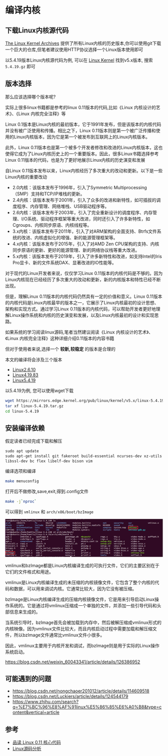
# 编译内核

## 下载Linux内核源代码

[The Linux Kernel Archives](https://www.kernel.org/) 提供了所有Linux内核的历史版本,你可以使用git下载一个巨大的仓库,但笔者建议使用HTTP协议选择一个Linux版本使用即可

以5.4.19版本Linux内核源代码为例, 可以在 [Linux Kernel](https://mirrors.edge.kernel.org/pub/linux/kernel/) 找到v5.x版本, 搜索`5.4.19.gz` 即可

## 版本选择

那么应该选择哪个版本呢?

实际上很多linux书籍都是参考的linux 0.11版本的代码,比如《Linux 内核设计的艺术》、《Linux 内核完全注释》等

Linux 0.1版本是Linux内核的最初版本，它于1991年发布，但是该版本的内核代码并没有被广泛使用和传播。相比之下，Linux 0.11版本则是第一个被广泛传播和使用的Linux内核版本，因为它是第一个被发布到互联网上的Linux内核版本。

此外，Linux 0.11版本也是第一个被多个开发者修改和改进的Linux内核版本，这也使得它成为了Linux内核历史上的一个重要版本。因此，很多Linux书籍选择参考Linux 0.11版本的代码，也是为了更好地展示Linux内核的历史演变和发展

自Linux 0.11版本发布以来，Linux内核经历了多次重大的改动和更新。以下是一些Linux内核的重要改动

- 2.0内核：该版本发布于1996年，引入了Symmetric Multiprocessing（SMP）支持和TCP/IP堆栈的更新。
- 2.4内核：该版本发布于2001年，引入了众多的改进和新特性，如可插拔的调度程序、内存管理、网络堆栈、USB驱动程序等。
- 2.6内核：该版本发布于2003年，引入了完全重新设计的调度程序、内存管理、I/O系统、驱动程序框架等重大改进，同时还引入了许多新特性，如Cgroups、内核同步原语、内核线程等。
- 3.x内核：该版本发布于2011年，引入了对ARM架构的全面支持、Btrfs文件系统的改进、内核虚拟化的增强、新的能源管理框架等。
- 4.x内核：该版本发布于2015年，引入了对AMD Zen CPU架构的支持、内核同步原语的更新、更好的能源管理、新的网络协议栈等重大改进。
- 5.x内核：该版本发布于2019年，引入了许多新特性和改进，如支持Intel的Iris Pro显卡、新的文件系统DAX、显著改进的IO性能等。

对于现代的Linux开发者来说，仅仅学习Linux 0.11版本的内核代码是不够的。因为Linux内核现在已经经历了多次重大的改动和更新，新的内核版本和特性已经不断出现。

但是，理解Linux 0.11版本的内核代码仍然具有一定的价值和意义。Linux 0.11版本的内核代码是Linux内核最早的版本之一，它展示了Linux内核最初的设计思想、架构和实现方式。通过学习Linux 0.11版本的内核代码，可以帮助开发者更好地理解Linux操作系统和内核的历史演变和发展，以及Linux内核最初的设计和实现思路。

如果系统的学习阅读linux源码,笔者当然建议阅读《Linux 内核设计的艺术》、《Linux 内核完全注释》这种详细介绍0.11版本的内容书籍

但对于使用者来说,选择一个 **较新,较稳定** 的版本是合理的

本文的编译将会涉及三个版本

- [Linux2.6.10](https://mirrors.edge.kernel.org/pub/linux/kernel/v2.6/linux-2.6.10.tar.gz)
- [Linux4.19.83](https://mirrors.edge.kernel.org/pub/linux/kernel/v4.x/linux-4.19.83.tar.gz)
- [Linux5.4.19](https://mirrors.edge.kernel.org/pub/linux/kernel/v5.x/linux-5.4.19.tar.gz)

以5.4.19为例, 您可以使用wget下载

```bash
wget https://mirrors.edge.kernel.org/pub/linux/kernel/v5.x/linux-5.4.19.tar.gz
tar xf linux-5.4.19.tar.gz
cd linux-5.4.19
```

## 安装编译依赖

假定读者已经完成下载和解压

```
sudo apt update
sudo apt-get install git fakeroot build-essential ncurses-dev xz-utils libssl-dev bc flex libelf-dev bison vim
```

编译选项和编译

```bash
make menuconfig
```

打开后不做修改,save,exit,得到.config文件

```bash
make -j`nproc`
```

可以得到 `vmlinux` 和 `arch/x86/boot/bzImage`

![20230301013759](https://raw.githubusercontent.com/learner-lu/picbed/master/20230301013759.png)

vmlinux和bzImage都是Linux内核编译生成的可执行文件，它们的主要区别在于它们的文件格式和用途。

vmlinux是Linux内核编译生成的未压缩的内核镜像文件，它包含了整个内核的代码和数据，可以用来调试内核。它通常比较大，因为它没有被压缩。

bzImage是Linux内核编译生成的压缩内核镜像文件，它是用来引导启动Linux操作系统的。它是通过将vmlinux压缩成一个单独的文件，并添加一些引导代码和头部信息来生成的。

当系统引导时，bzImage首先会被加载到内存中，然后被解压缩成vmlinux形式的内核映像。因为vmlinux文件比较大，而且内核启动过程中需要加载和解压缩文件，所以bzImage文件通常比vmlinux文件小很多。

因此，vmlinux主要用于内核开发和调试，而bzImage则是用于实际的Linux操作系统启动。

https://blog.csdn.net/weixin_60043341/article/details/126386952

## 可能遇到的问题

- https://blog.csdn.net/nongchaoer201012/article/details/114609518
- https://blog.csdn.net/Luckiers/article/details/124544179
- https://www.zhihu.com/search?q=%E7%BC%96%E8%AF%91linux%E5%86%85%E6%A0%B8&type=content&vertical=article

## 参考

- [品读 Linux 0.11 核心代码](https://github.com/dibingfa/flash-linux0.11-talk)
- [Linux源码分析](https://github.com/liexusong/linux-source-code-analyze)